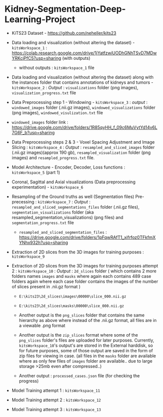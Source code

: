 # Kidney-Segmentation-Deep-Learning-Project

* KiTS23 Dataset - https://github.com/neheller/kits23

* Data loading and visualization (without altering the dataset) - `kitsWorkspace_1` : https://colab.research.google.com/drive/1jYatfzwiUODhGNhTSvD7MDwYRKcjPfC5?usp=sharing (with outputs)
  - without outputs : `kitsWorkspace_1` file
 
* Data loading and visualization (without altering the dataset) along with the instances folder that contains annotations of kidneys and tumors - `kitsWorkspace_2` : _Output_ : `visualizations` folder (png images), `visualization_progress.txt` file

* Data Preprocessing step 1 - Windowing - `kitsWorkspace_3` : _output_ : `windowed_images` folder (.nii.gz images), `windowed_visualizations` folder (png images), `windowed_visulization.txt` file
 - `windowed_images` folder link : https://drive.google.com/drive/folders/1R85qyHH_f_09c6MuVytYd14v6L7G6F_b?usp=sharing

* Data Preprocessing steps 2 & 3 - Voxel Spacing Adjustment and Image Slicing : `kitsWorkspace_4` : _Output_ : `resampled_and_sliced_images` folder (.nii.gz images)(approx 190 gb), `resampled_visualization` folder (png images) and `resampled_progress.txt` file.

* Model Architecture - Encoder, Decoder, Loss functions : `kitsWorkspace_5` (part 1)

* Coronal, Sagittal and Axial visualizations (Data preprocessing experimentation) - `kitsWorkspace_6`

* Resampling of the Ground truths as well (Segmentation files) Pre-precessing : `kitsWorkspace_7` : _Output_ : `resampled_and_sliced_segmentations_files` folder (.nii.gz files), `segmentation_visualizations` folder (aka resampled_segmentation_visualizations) (png files) and `segmentation_progress.txt` file
  - `resampled_and_sliced_segmentation_files` : https://drive.google.com/drive/folders/1pFqwRAfT1_xifrfoz0TFkfmXYNhx932h?usp=sharing
 
* Extraction of 2D slices from the 3D images for training purposes : `kitsWorkspace_9`

* Extraction of 2D slices from the 3D images for training purposes attempt 2 : `kitsWorkspace_10` : _Output_ : `2d_slices` folder ( which contains 2 more folders names `images` and `masks` where again each contains 489 case folders again where each case folder contains the images of the number of slices present in .nii.gz format )
  - `E:\kits23\2d_slices\images\00000\slice_000.nii.gz`
  - `E:\kits23\2d_slices\masks\00000\slice_000.nii.gz`

  - Another output is the `png_slices` folder that contains the same hierarchy as above where instead of the .nii.gz format, all files are in a viewable .png format
  - Another output is the `zip_slices` format where some of the `png_slices` folder's files are uploaded for later purposes. Currently, `kitsWorkspace_10`'s output's are stored in the External harddisk, so for future purposes, some of those output are saved in the form of zip files for viewing in case. (all files in the `masks` folder are available where as only few files of `images` folder are available.. due to large storage >25mb even after compressed..)
  - Another output : `processed_cases.json` file (for checking the progress)
 
* Model Training attempt 1 : `kitsWorkspace_11`
* Model Training attempt 2 : `kitsWorkspace_12`
* Model Training attempt 3 : `kitsWorkspace_13`
